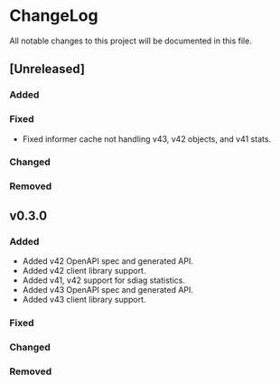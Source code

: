 # ChangeLog

All notable changes to this project will be documented in this file.

## [Unreleased]

### Added

### Fixed

- Fixed informer cache not handling v43, v42 objects, and v41 stats.

### Changed

### Removed

## v0.3.0

### Added

- Added v42 OpenAPI spec and generated API.
- Added v42 client library support.
- Added v41, v42 support for sdiag statistics.
- Added v43 OpenAPI spec and generated API.
- Added v43 client library support.

### Fixed

### Changed

### Removed
